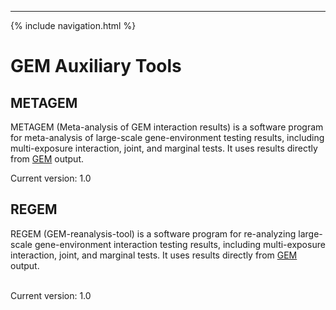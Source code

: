 ---
{% include navigation.html %}

# GEM Auxiliary Tools

## METAGEM


METAGEM (Meta-analysis of GEM interaction results) is a software program for meta-analysis of large-scale gene-environment testing results, including multi-exposure interaction, joint, and marginal tests. It uses results directly from [GEM](https://github.com/large-scale-gxe-methods/GEM) output.


Current version: 1.0

## REGEM

REGEM (GEM-reanalysis-tool) is a software program for re-analyzing large-scale gene-environment interaction testing results, including multi-exposure interaction, joint, and marginal tests. It uses results directly from [GEM](https://github.com/large-scale-gxe-methods/GEM) output.

<br />
Current version: 1.0
